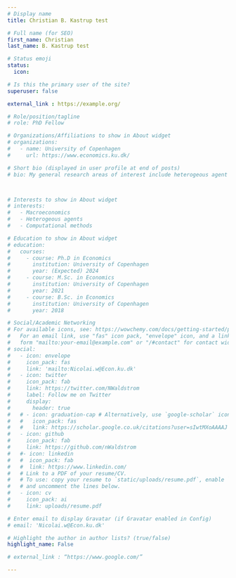 ```yaml
---
# Display name
title: Christian B. Kastrup test

# Full name (for SEO)
first_name: Christian 
last_name: B. Kastrup test

# Status emoji
status:
  icon: 

# Is this the primary user of the site?
superuser: false 

external_link : https://example.org/

# Role/position/tagline
# role: PhD Fellow

# Organizations/Affiliations to show in About widget
# organizations:
#   - name: University of Copenhagen 
#     url: https://www.economics.ku.dk/

# Short bio (displayed in user profile at end of posts)
# bio: My general research areas of interest include heterogeous agent macroeconomics, business cycle fluctations and international macro.  



# Interests to show in About widget
# interests:
#   - Macroeconomics
#   - Heterogeous agents 
#   - Computational methods 

# Education to show in About widget
# education:
#   courses:
#     - course: Ph.D in Economics
#       institution: University of Copenhagen 
#       year: (Expected) 2024
#     - course: M.Sc. in Economics
#       institution: University of Copenhagen 
#       year: 2021
#     - course: B.Sc. in Economics
#       institution: University of Copenhagen 
#       year: 2018

# Social/Academic Networking
# For available icons, see: https://wowchemy.com/docs/getting-started/page-builder/#icons
#   For an email link, use "fas" icon pack, "envelope" icon, and a link in the
#   form "mailto:your-email@example.com" or "/#contact" for contact widget.
# social:
#   - icon: envelope
#     icon_pack: fas
#     link: 'mailto:Nicolai.w@Econ.ku.dk'
#   - icon: twitter
#     icon_pack: fab
#     link: https://twitter.com/NWaldstrom
#     label: Follow me on Twitter
#     display:
#       header: true
#   # - icon: graduation-cap # Alternatively, use `google-scholar` icon from `ai` icon pack
#   #   icon_pack: fas
#   #   link: https://scholar.google.co.uk/citations?user=sIwtMXoAAAAJ
#   - icon: github
#     icon_pack: fab
#     link: https://github.com/nWaldstrom
#   #- icon: linkedin
#   #  icon_pack: fab
#   #  link: https://www.linkedin.com/
#   # Link to a PDF of your resume/CV.
#   # To use: copy your resume to `static/uploads/resume.pdf`, enable `ai` icons in `params.yaml`,
#   # and uncomment the lines below.
#   - icon: cv
#     icon_pack: ai
#     link: uploads/resume.pdf

# Enter email to display Gravatar (if Gravatar enabled in Config)
# email: 'Nicolai.w@Econ.ku.dk'

# Highlight the author in author lists? (true/false)
highlight_name: False

# external_link : “https://www.google.com/”

---
```


<!-- I am a Ph.D student affiliated with the <a href="https://www.economics.ku.dk/" style="color: #8C001A; font-weight: bold; text-decoration: underline;"> Department of Economics,</a> at the University of Copenhagen. My research interests involve business cycle macroeconomics with a focus on the aggregate implications of micro level heterogeneity. My supervisors are <a href="https://sites.google.com/site/sorenhoveravn" style="color: #8C001A; font-weight: bold; text-decoration: underline;">Søren Hove Ravn</a> and <a href="https://sites.google.com/view/jeppe-druedahl/" style="color: #8C001A; font-weight: bold; text-decoration: underline;">Jeppe Druedahl</a>.
{style="text-align: justify;"} -->

<!-- 
I am a Ph.D student affiliated with the <a href="https://www.economics.ku.dk/" style="font-weight: bold; text-decoration: underline;"> Department of Economics,</a> at the University of Copenhagen. My research interests involve business cycle macroeconomics with a focus on the aggregate implications of micro level heterogeneity. My supervisors are <a href="https://sites.google.com/site/sorenhoveravn" style=" font-weight: bold; text-decoration: underline;">Søren Hove Ravn</a> and <a href="https://sites.google.com/view/jeppe-druedahl/" style="font-weight: bold; text-decoration: underline;">Jeppe Druedahl</a>.
{style="text-align: justify;"}



 -->